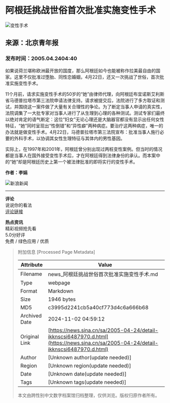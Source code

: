 # 阿根廷挑战世俗首次批准实施变性手术

![变性手术](//n.sinaimg.cn/sinakd10200/360/w180h180/20221208/6d62-6e393c6cd18267730e6b994bdc59d07e.jpg)

## 来源：北京青年报

### 发布时间：2005.04.2404:40

如果说荷兰堪称欧洲最开放的国度，那么阿根廷如今也能被称作拉美最自由的国家。这里不仅批准过堕胎、同性恋婚姻，4月22日，还又一次挑战了世俗，首次批准实施变性手术。

11个月前，请求实施变性手术的50岁的“她”由律师代理，向阿根廷布宜诺斯艾利斯省马德普拉塔市第三法院申请法律支持。请求被提交后，法院进行了多方取证和测试，并围绕这一案件做了大量有关合理性的争论。为了断定当事人申请的真实性，法院调集了一大批专家对当事人进行了从生理到心理的各种测试。测试专家们最终以绝对肯定的语气断定：这位“妇女”无论心理还是大脑器官都没有显示出任何女性特征，“她”同时呈现出“性倒错”和“异性癖”两种病症。要治疗这两种病症，唯一的办法就是做变性手术。4月22日，马德普拉塔市第三法院宣布：批准当事人施行必要的外科手术，以协调其女性生理特征与其体内的男性基因。

实际上，在1997年和2001年，阿根廷曾分别出现过两桩变性案例。但当时的情况都是当事人在国外接受变性手术后，才在阿根廷得到法律身份的承认。而本案中的“她”却是阿根廷历史上第一个被法律批准的即将实行的变性手术。

**作者：李娟**

![新浪新闻](https://n.sinaimg.cn/default/80905340/20200331/sinalogo.png)

___

**评论**  
说说你的看法  
[评论链接](https://cmnt.sina.cn/index?product=comos&index=kknscsi6487970&tj_ch=news&is_clear=0)  

**热点资讯**  
精彩视频抢先看  
5.0分好评  
免费 / 绿色应用 / 优质  

> 附加信息 [Processed Page Metadata]
>
> | Attribute       | Value                                  |
> |-----------------|----------------------------------------|
> | Filename        | news_阿根廷挑战世俗首次批准实施变性手术.md                             |
> | Type            | webpage                                 |
> | Format          | Markdown                               |
> | Size            | 1946 bytes                           |
> | MD5             | c3995d2241cb5a40cf773d4c6a666b68                                  |
> | Archived Date   | 2024-11-02 04:59:12                             |
> | Original Link   | [https://news.sina.cn/sa/2005-04-24/detail-ikknscsi6487970.d.html](https://news.sina.cn/sa/2005-04-24/detail-ikknscsi6487970.d.html)                         |
> | Author          | [Unknown author(update needed)]                              |
> | Region          | [Unknown region(update needed)]                              |
> | Date            | [Unknown date(update needed)]                                 |
> | Tags            | [Unknown tags(update needed)]                                 |
>
> 本文由跨性别中文数字档案馆归档整理，仅供浏览。版权归原作者所有。
>